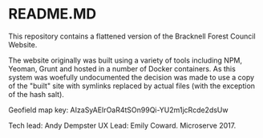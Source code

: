 # README.MD

This repository contains a flattened version of the Bracknell Forest Council 
Website.

The website originally was built using a variety of tools including NPM, 
Yeoman, Grunt and hosted in a number of Docker containers. As this system was
woefully undocumented the decision was made to use a copy of the "built" site
with symlinks replaced by actual files (with the exception of the hash salt).

Geofield map key: AIzaSyAEIrOaR4tSOn99Qi-YU2m1jcRcde2dsUw

Tech lead: Andy Dempster
UX Lead: Emily Coward.
Microserve 2017.